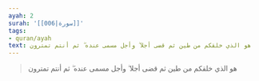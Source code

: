 ```yaml
---
ayah: 2
surah: '[[006|سورة]]'
tags:
- quran/ayah
text: هو الذي خلقكم من طين ثم قضى أجلا ۖ وأجل مسمى عنده ۖ ثم أنتم تمترون
---
```

> هو الذي خلقكم من طين ثم قضى أجلا ۖ وأجل مسمى عنده ۖ ثم أنتم تمترون
